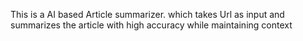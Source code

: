 This is a AI based Article summarizer. which takes Url as input and summarizes the article with high accuracy while maintaining context
